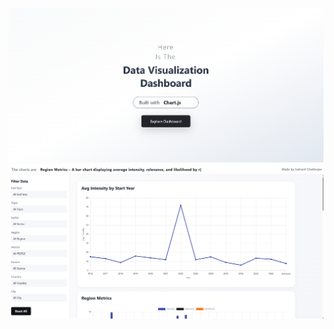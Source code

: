 ![Screenshot 2025-07-30 183432](https://github.com/heyrhythm/dashboard/blob/main/Screenshot%202025-07-30%20183432.png)
![Screenshot 2025-07-30 183509](https://github.com/heyrhythm/dashboard/blob/main/Screenshot%202025-07-30%20183509.png)
